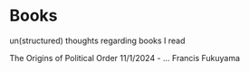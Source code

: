 # Books
un(structured) thoughts regarding books I read 

The Origins of Political Order 11/1/2024 - ...
Francis Fukuyama 
